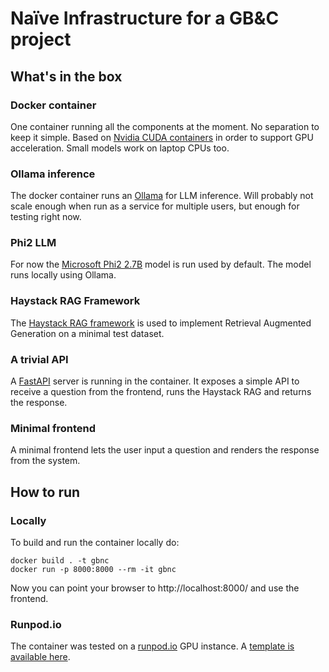 # Naïve Infrastructure for a GB&C project

## What's in the box

### Docker container

One container running all the components at the moment. No separation to keep it simple. Based on [Nvidia CUDA containers](https://hub.docker.com/r/nvidia/cuda) in order to support GPU acceleration. Small models work on laptop CPUs too.

### Ollama inference

The docker container runs an [Ollama](https://ollama.ai/) for LLM inference. Will probably not scale enough when run as a service for multiple users, but enough for testing right now.

### Phi2 LLM

For now the [Microsoft Phi2 2.7B](https://www.microsoft.com/en-us/research/blog/phi-2-the-surprising-power-of-small-language-models/) model is run used by default. The model runs locally using Ollama.

### Haystack RAG Framework

The [Haystack RAG framework](https://haystack.deepset.ai/) is used to implement Retrieval Augmented Generation on a minimal test dataset.

### A trivial API

A [FastAPI](https://fastapi.tiangolo.com/) server is running in the container. It exposes a simple API to receive a question from the frontend, runs the Haystack RAG and returns the response.

### Minimal frontend

A minimal frontend lets the user input a question and renders the response from the system.


## How to run

### Locally

To build and run the container locally do:
```
docker build . -t gbnc
docker run -p 8000:8000 --rm -it gbnc
```
Now you can point your browser to http://localhost:8000/ and use the frontend.

### Runpod.io

The container was tested on a [runpod.io](https://www.runpod.io/) GPU instance. A [template is available here](https://runpod.io/gsc?template=0w8z55rf19&ref=yfvyfa0s).

